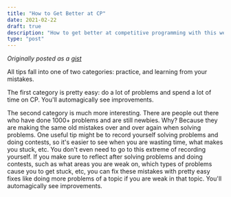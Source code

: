 ```yaml
---
title: "How to Get Better at CP"
date: 2021-02-22
draft: true
description: "How to get better at competitive programming with this weird trick! "
type: "post"
---
```



*Originally posted as a [gist](https://gist.github.com/Ta180m/0d78cd85d78c574026a21b8cf0e4b826)*


All tips fall into one of two categories: practice, and learning from your mistakes.

The first category is pretty easy: do a lot of problems and spend a lot of time on CP. You'll automagically see improvements.

The second category is much more interesting. There are people out there who have done 1000+ problems and are still newbies. Why? Because they are making the same old mistakes over and over again when solving problems. One useful tip might be to record yourself solving problems and doing contests, so it's easier to see when you are wasting time, what makes you stuck, etc. You don't even need to go to this extreme of recording yourself. If you make sure to reflect after solving problems and doing contests, such as what areas you are weak on, which types of problems cause you to get stuck, etc, you can fix these mistakes with pretty easy fixes like doing more problems of a topic if you are weak in that topic. You'll automagically see improvements.
